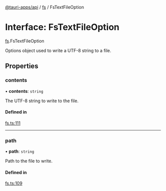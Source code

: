 [@tauri-apps/api](../README.md) / [fs](../modules/fs.md) / FsTextFileOption

# Interface: FsTextFileOption

[fs](../modules/fs.md).FsTextFileOption

Options object used to write a UTF-8 string to a file.

## Properties

### contents

• **contents**: `string`

The UTF-8 string to write to the file.

#### Defined in

[fs.ts:111](https://github.com/tauri-apps/tauri/blob/cf22f4c/tooling/api/src/fs.ts#L111)

___

### path

• **path**: `string`

Path to the file to write.

#### Defined in

[fs.ts:109](https://github.com/tauri-apps/tauri/blob/cf22f4c/tooling/api/src/fs.ts#L109)
